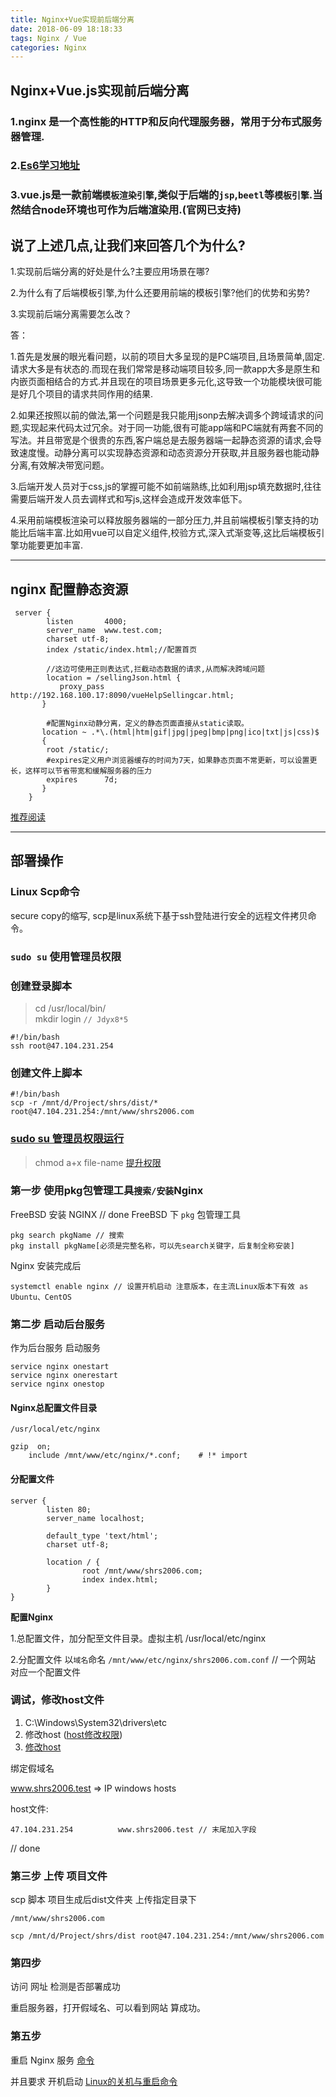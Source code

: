```yaml
---
title: Nginx+Vue实现前后端分离
date: 2018-06-09 18:18:33
tags: Nginx / Vue
categories: Nginx
---
```

## Nginx+Vue.js实现前后端分离
### 1.nginx 是一个高性能的HTTP和反向代理服务器，常用于分布式服务器管理.

### 2.[Es6学习地址](http://es6.ruanyifeng.com/)

### 3.vue.js是一款前端`模板渲染引擎`,类似于后端的`jsp`,`beetl`等`模板引擎`.当然结合node环境也可作为后端渲染用.(官网已支持)

## 说了上述几点,让我们来回答几个为什么? 

1.实现前后端分离的好处是什么?主要应用场景在哪?

2.为什么有了后端模板引擎,为什么还要用前端的模板引擎?他们的优势和劣势? 

3.实现前后端分离需要怎么改？

  答：
  
  1.首先是发展的眼光看问题，以前的项目大多呈现的是PC端项目,且场景简单,固定.请求大多是有状态的.而现在我们常常是移动端项目较多,同一款app大多是原生和内嵌页面相结合的方式.并且现在的项目场景更多元化,这导致一个功能模块很可能是好几个项目的请求共同作用的结果.

  2.如果还按照以前的做法,第一个问题是我只能用jsonp去解决调多个跨域请求的问题,实现起来代码太过冗余。对于同一功能,很有可能app端和PC端就有两套不同的写法。并且带宽是个很贵的东西,客户端总是去服务器端一起静态资源的请求,会导致速度慢。动静分离可以实现静态资源和动态资源分开获取,并且服务器也能动静分离,有效解决带宽问题。

  3.后端开发人员对于css,js的掌握可能不如前端熟练,比如利用jsp填充数据时,往往需要后端开发人员去调样式和写js,这样会造成开发效率低下。

  4.采用前端模板渲染可以释放服务器端的一部分压力,并且前端模板引擎支持的功能比后端丰富.比如用vue可以自定义组件,校验方式,深入式渐变等,这比后端模板引擎功能要更加丰富.


-----

## nginx 配置静态资源
````
 server {
        listen       4000;
        server_name  www.test.com;
        charset utf-8;
        index /static/index.html;//配置首页

        //这边可使用正则表达式,拦截动态数据的请求,从而解决跨域问题
        location = /sellingJson.html {
           proxy_pass http://192.168.100.17:8090/vueHelpSellingcar.html;
       }

        #配置Nginx动静分离，定义的静态页面直接从static读取。
       location ~ .*\.(html|htm|gif|jpg|jpeg|bmp|png|ico|txt|js|css)$ 
       { 
        root /static/;
        #expires定义用户浏览器缓存的时间为7天，如果静态页面不常更新，可以设置更长，这样可以节省带宽和缓解服务器的压力
        expires      7d; 
       }    
    }
````

[推荐阅读](https://blog.csdn.net/qq_26026975/article/details/75331779)

-----

## 部署操作
### **Linux Scp命令**
 secure copy的缩写, scp是linux系统下基于ssh登陆进行安全的远程文件拷贝命令。

### `sudo su` 使用管理员权限

### **创建登录脚本**
 > cd /usr/local/bin/  
 > mkdir login  `// Jdyx8*5`
 ````
 #!/bin/bash
 ssh root@47.104.231.254
 ````
 
### **创建文件上脚本**
 ````
 #!/bin/bash
 scp -r /mnt/d/Project/shrs/dist/* root@47.104.231.254:/mnt/www/shrs2006.com
 ````

### [sudo su 管理员权限运行](https://blog.csdn.net/guoweimelon/article/details/50471561)

 > chmod a+x file-name [提升权限](http://man.linuxde.net/chmod)

### **第一步 使用pkg包管理工具`搜索/安装`Nginx**
 FreeBSD 安装 NGINX  // done
 FreeBSD 下 `pkg` 包管理工具
 ````
 pkg search pkgName // 搜索
 pkg install pkgName[必须是完整名称，可以先search关键字，后复制全称安装] 
 ````

 Nginx 安装完成后 
 ````
 systemctl enable nginx // 设置开机启动 注意版本，在主流Linux版本下有效 as Ubuntu、CentOS
 ````

### **第二步 启动后台服务**
 作为后台服务 启动服务
 ````
 service nginx onestart
 service nginx onerestart
 service nginx onestop
 ````
#### Nginx总配置文件目录
````
/usr/local/etc/nginx

gzip  on;
    include /mnt/www/etc/nginx/*.conf;    # !* import
````

#### 分配置文件
````
server {
        listen 80;
        server_name localhost;

        default_type 'text/html';
        charset utf-8;

        location / {
                root /mnt/www/shrs2006.com;
                index index.html;
        }
}
````

**配置Nginx**

1.总配置文件，加分配至文件目录。虚拟主机 /usr/local/etc/nginx

2.分配置文件 以`域名`命名  `/mnt/www/etc/nginx/shrs2006.com.conf` // 一个网站 对应一个配置文件


### 调试，修改host文件
1. C:\Windows\System32\drivers\etc
2. 修改host ([host修改权限](https://jingyan.baidu.com/article/624e7459b194f134e8ba5a8e.html))
3. [修改host](https://jingyan.baidu.com/article/5bbb5a1b15c97c13eba1798a.html)

绑定假域名

www.shrs2006.test => IP windows hosts

host文件:
````
47.104.231.254          www.shrs2006.test // 末尾加入字段
````

// done

### 第三步 上传 项目文件
scp 脚本 项目生成后dist文件夹 上传指定目录下

````
/mnt/www/shrs2006.com

scp /mnt/d/Project/shrs/dist root@47.104.231.254:/mnt/www/shrs2006.com
````



### 第四步
访问 网址 检测是否部署成功

重启服务器，打开假域名、可以看到网站 算成功。

### 第五步
重启 Nginx 服务 
[命令](https://www.cnblogs.com/zhj5551/p/7589078.html)

并且要求 开机启动 [Linux的关机与重启命令](https://www.ezloo.com/2009/05/linux_poweroff_and_reboot.html)

